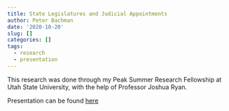 ```yaml
---
title: State Legislatures and Judicial Appointments
author: Peter Bachman
date: '2020-10-20'
slug: []
categories: []
tags: 
  - research
  - presentation
---
```


This research was done through my Peak Summer Research Fellowship at Utah State
University, with the help of Professor Joshua Ryan. 

Presentation can be found [here](/files/judicial_appointments.pdf)
